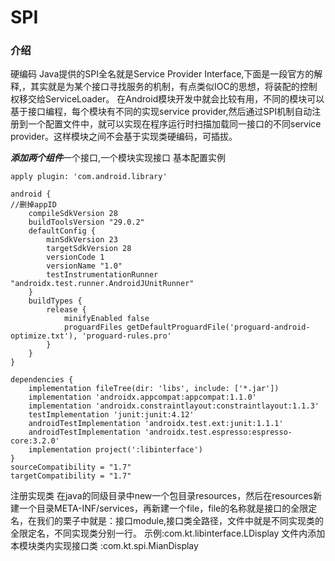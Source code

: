 # SPI
### 介绍
硬编码
Java提供的SPI全名就是Service Provider Interface,下面是一段官方的解释,，其实就是为某个接口寻找服务的机制，有点类似IOC的思想，将装配的控制权移交给ServiceLoader。
在Android模块开发中就会比较有用，不同的模块可以基于接口编程，每个模块有不同的实现service provider,然后通过SPI机制自动注册到一个配置文件中，就可以实现在程序运行时扫描加载同一接口的不同service provider。这样模块之间不会基于实现类硬编码，可插拔。

***添加两个组件***一个接口,一个模块实现接口
基本配置实例
```
apply plugin: 'com.android.library'

android {
//删掉appID
    compileSdkVersion 28
    buildToolsVersion "29.0.2"
    defaultConfig {
        minSdkVersion 23
        targetSdkVersion 28
        versionCode 1
        versionName "1.0"
        testInstrumentationRunner "androidx.test.runner.AndroidJUnitRunner"
    }
    buildTypes {
        release {
            minifyEnabled false
            proguardFiles getDefaultProguardFile('proguard-android-optimize.txt'), 'proguard-rules.pro'
        }
    }
}

dependencies {
    implementation fileTree(dir: 'libs', include: ['*.jar'])
    implementation 'androidx.appcompat:appcompat:1.1.0'
    implementation 'androidx.constraintlayout:constraintlayout:1.1.3'
    testImplementation 'junit:junit:4.12'
    androidTestImplementation 'androidx.test.ext:junit:1.1.1'
    androidTestImplementation 'androidx.test.espresso:espresso-core:3.2.0'
    implementation project(':libinterface')
}
sourceCompatibility = "1.7"
targetCompatibility = "1.7"
```
注册实现类
在java的同级目录中new一个包目录resources，然后在resources新建一个目录META-INF/services，再新建一个file，file的名称就是接口的全限定名，在我们的栗子中就是：接口module,接口类全路径，文件中就是不同实现类的全限定名，不同实现类分别一行。
示例:com.kt.libinterface.LDisplay  文件内添加 本模块类内实现接口类 :com.kt.spi.MianDisplay